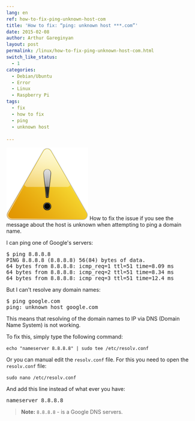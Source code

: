 ```yaml
---
lang: en
ref: how-to-fix-ping-unknown-host-com
title: 'How to fix: “ping: unknown host ***.com”'
date: 2015-02-08
author: Arthur Gareginyan
layout: post
permalink: /linux/how-to-fix-ping-unknown-host-com.html
switch_like_status:
  - 1
categories:
  - Debian/Ubuntu
  - Error
  - Linux
  - Raspberry Pi
tags:
  - fix
  - how to fix
  - ping
  - unknown host

---
```


![thumb](/images/thumbnail/error.png)
How to fix the issue if you see the message about the host is unknown when attempting to ping a domain name.


I can ping one of Google's servers:

<pre>
$ ping 8.8.8.8
PING 8.8.8.8 (8.8.8.8) 56(84) bytes of data.
64 bytes from 8.8.8.8: icmp_req=1 ttl=51 time=8.09 ms
64 bytes from 8.8.8.8: icmp_req=2 ttl=51 time=8.34 ms
64 bytes from 8.8.8.8: icmp_req=3 ttl=51 time=12.4 ms
</pre>

But I can't resolve any domain names:

<pre>
$ ping google.com
ping: unknown host google.com
</pre>

This means that resolving of the domain names to IP via DNS (Domain Name System) is not working.

To fix this, simply type the following command:

```
echo "nameserver 8.8.8.8" | sudo tee /etc/resolv.conf
```

Or you can manual edit the `resolv.conf` file. For this you need to open the `resolv.conf` file:

```
sudo nano /etc/resolv.conf
```

And add this line instead of what ever you have:

<pre>
nameserver 8.8.8.8
</pre>

> **Note:** `8.8.8.8` - is a Google DNS servers.
